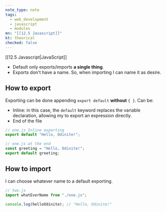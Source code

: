 ```yaml
---
note_type: note
tags:
  - web_development
  - javascript
  - modules
mn: "[[12.5 Javascript]]"
kt: theorical
checked: false
---
```

[[12.5 Javascript|JavaScript]]

- Default only exports/imports **a single thing**. 
- Exports don't have a name. So, when importing I can name it as desire.

## How to export
Exporting can be done appending `export default` **without** `{ }`. Can be:
- Inline: in this case, the `default` keyword replaces the variable declaration, allowing my to export an expression directly. 
- End of the file 

```js
// one.js Inline exporting
export default "Hello, Odinite!";
```

```js
// one.js at the end
const greeting = "Hello, Odinite!";
export default greeting;
```

## How to import
I can choose whatever name to a default exporting. 

```js
// two.js
import whatEverName from "./one.js";

console.log(helloOdinite); // "Hello, Odinite!"
```
